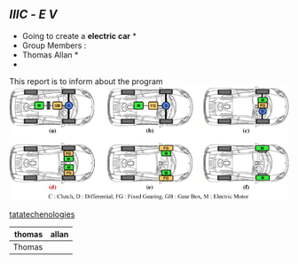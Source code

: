 ## *IIIC* - *E V*  
* Going to create a **electric car** *
* Group Members :
* Thomas Allan *
*
This report is to inform about the program 
          ![EV systamatics](https://raw.githubusercontent.com/Thomas-Allan/IIIC-EV/6b0043f9e2bc5cb122ed63f587bd13e8cb181db8/Image/ev%202.jpg) 


[tatatechenologies](https://www.tatatechnologies.com/)





|thomas|allan|
|---:| ---:|
|Thomas ||Allan|
